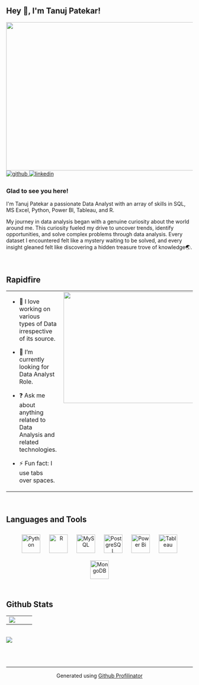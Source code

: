 ## Hey 👋, I'm Tanuj Patekar!
<img src="https://media2.giphy.com/media/v1.Y2lkPTc5MGI3NjExOGt0Z2F2OGQwczh4ZTk0Z3BhZ2s1NzBvNDRyMjl5ZHhlOTgzeWNkYSZlcD12MV9pbnRlcm5hbF9naWZfYnlfaWQmY3Q9Zw/3oKIPEqDGUULpEU0aQ/giphy.webp" align="center" height="400" width="800" />  

  

<a href="https://github.com/tanujpatekar" target="_blank">
<img src=https://img.shields.io/badge/github-%2324292e.svg?&style=for-the-badge&logo=github&logoColor=white alt=github style="margin-bottom: 5px;" />
</a>
<a href="https://linkedin.com/in/tanuj-patekar" target="_blank">
<img src=https://img.shields.io/badge/linkedin-%231E77B5.svg?&style=for-the-badge&logo=linkedin&logoColor=white alt=linkedin style="margin-bottom: 5px;" />
</a>  
  



### Glad to see you here!  
I'm Tanuj Patekar a passionate Data Analyst with an array of skills in SQL, MS Excel, Python, Power BI, Tableau, and R.

My journey in data analysis began with a genuine curiosity about the world around me. This curiosity fueled my drive to uncover trends, identify opportunities, and solve complex problems through data analysis. Every dataset I encountered felt like a mystery waiting to be solved, and every insight gleaned felt like discovering a hidden treasure trove of knowledge🌏.  
  

<br/>  


## Rapidfire  
<table><tr><td valign="top" width="50%">

- 🔭 I love working on various types of Data irrespective of its source.    
  

- 🌱 I’m currently looking for Data Analyst Role.  
  

- ❓ Ask me about anything related to Data Analysis and related technologies.   
  

- ⚡ Fun fact: I use tabs over spaces.   


</td><td valign="top" width="50%">

<div align="right">
<img src="https://media4.giphy.com/media/v1.Y2lkPTc5MGI3NjExeDdsdjB6Mnhmd3ZvYXYwc3J2eng2YnViZ2k0ZHB6ZjVnYTRwbDN4ZCZlcD12MV9pbnRlcm5hbF9naWZfYnlfaWQmY3Q9Zw/LaVp0AyqR5bGsC5Cbm/giphy.webp" align="right" height="300" width="500" />
</div>  


</td></tr></table>  

<br/>  


## Languages and Tools  
<div align="center">  
<a href="https://www.python.org/" target="_blank"><img style="margin: 10px" src="https://profilinator.rishav.dev/skills-assets/python-original.svg" alt="Python" height="50" /></a>  
<a href="https://www.r-project.org/" target="_blank"><img style="margin: 10px" src="https://profilinator.rishav.dev/skills-assets/r.svg" alt="R" height="50" /></a>  
<a href="https://www.mysql.com/" target="_blank"><img style="margin: 10px" src="https://profilinator.rishav.dev/skills-assets/mysql-original-wordmark.svg" alt="MySQL" height="50" /></a>  
<a href="https://www.postgresql.org/" target="_blank"><img style="margin: 10px" src="https://profilinator.rishav.dev/skills-assets/postgresql-original-wordmark.svg" alt="PostgreSQL" height="50" /></a>  
<a href="https://powerbi.microsoft.com/en-us/" target="_blank"><img style="margin: 10px" src="https://profilinator.rishav.dev/skills-assets/powerbi.png" alt="Power Bi" height="50" /></a>  
<a href="https://www.tableau.com/" target="_blank"><img style="margin: 10px" src="https://profilinator.rishav.dev/skills-assets/tableau.svg" alt="Tableau" height="50" /></a>  
<a href="https://www.mongodb.com/" target="_blank"><img style="margin: 10px" src="https://profilinator.rishav.dev/skills-assets/mongodb-original-wordmark.svg" alt="MongoDB" height="50" /></a>  
</div>  

<br/>  


## Github Stats  
<table><tr><td valign="top" width="50%">

<img src="https://github-readme-stats.vercel.app/api/top-langs/?username=tanujpatekar&hide_border=true&layout=compact" align="left" />

</td><td valign="top" width="50%">



</td></tr></table>  

<br/>  

<div align="left">
            <a href="https://www.buymeacoffee.com/tanujpatekar" target="_blank" style="display: inline-block;">
                <img
                    src="https://img.shields.io/badge/Donate-Buy%20Me%20A%20Coffee-orange.svg?style=flat-square&logo=buymeacoffee" 
                    align="left"
                />
            </a></div>  

<br/>  

  

<br/>  


<br />

----
<div align="center">Generated using <a href="https://profilinator.rishav.dev/" target="_blank">Github Profilinator</a></div>
